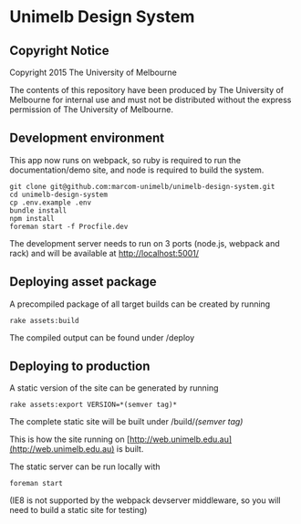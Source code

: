 # Unimelb Design System

## Copyright Notice
Copyright 2015 The University of Melbourne

The contents of this repository have been produced by The University of Melbourne for internal use and must not be distributed without the express permission of The University of Melbourne.

## Development environment

This app now runs on webpack, so ruby is required to run the documentation/demo site, and node is required to build the system.

    git clone git@github.com:marcom-unimelb/unimelb-design-system.git
    cd unimelb-design-system
    cp .env.example .env
    bundle install
    npm install
    foreman start -f Procfile.dev

The development server needs to run on 3 ports (node.js, webpack and rack) and will be available at [http://localhost:5001/](http://localhost:5001/)

## Deploying asset package

A precompiled package of all target builds can be created by running

    rake assets:build

The compiled output can be found under /deploy

## Deploying to production

A static version of the site can be generated by running

    rake assets:export VERSION=*(semver tag)*

The complete static site will be built under /build/*(semver tag)*

This is how the site running on [http://web.unimelb.edu.au](http://web.unimelb.edu.au) is built.

The static server can be run locally with

    foreman start

(IE8 is not supported by the webpack devserver middleware, so you will need to build a static site for testing)

